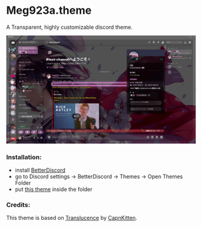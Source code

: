 # Meg923a.theme

A Transparent, highly customizable discord theme.

<img src="discord_theme_demo.png" alt="drawing" width="800"/>

### Installation:
- install [BetterDiscord](https://betterdiscord.app/)
- go to Discord settings -> BetterDiscord -> Themes -> Open Themes Folder
- put [this theme](https://github.com/Meg923a/Meg923a.theme/blob/master/Meg923a_v2.theme.css) inside the folder

### Credits:
This theme is based on [Translucence](https://github.com/CapnKitten/Translucence) by [CapnKitten](https://github.com/CapnKitten).